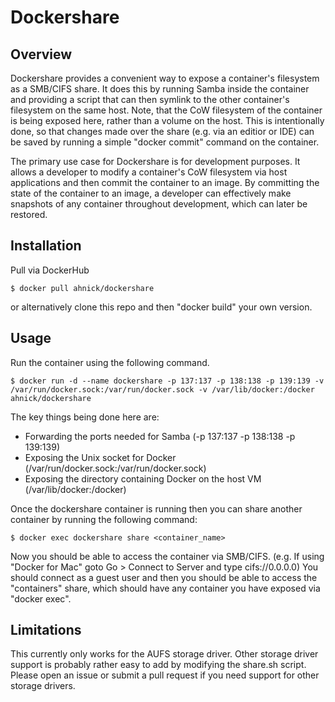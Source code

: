 # Dockershare

## Overview

Dockershare provides a convenient way to expose a container's filesystem as a SMB/CIFS share.  It does this by running Samba inside the container and providing a script that can then symlink to the other container's filesystem on the same host.  Note, that the CoW filesystem of the container is being exposed here, rather than a volume on the host.  This is intentionally done, so that changes made over the share (e.g. via an editior or IDE) can be saved by running a simple "docker commit" command on the container.

The primary use case for Dockershare is for development purposes.  It allows a developer to modify a container's CoW filesystem via host applications and then commit the container to an image.  By committing the state of the container to an image, a developer can effectively make snapshots of any container throughout development, which can later be restored.

## Installation

Pull via DockerHub

	$ docker pull ahnick/dockershare

or alternatively clone this repo and then "docker build" your own version.

## Usage

Run the container using the following command.

	$ docker run -d --name dockershare -p 137:137 -p 138:138 -p 139:139 -v /var/run/docker.sock:/var/run/docker.sock -v /var/lib/docker:/docker ahnick/dockershare

The key things being done here are:
* Forwarding the ports needed for Samba (-p 137:137 -p 138:138 -p 139:139)
* Exposing the Unix socket for Docker (/var/run/docker.sock:/var/run/docker.sock)
* Exposing the directory containing Docker on the host VM (/var/lib/docker:/docker)

Once the dockershare container is running then you can share another container by running the following command:

	$ docker exec dockershare share <container_name>

Now you should be able to access the container via SMB/CIFS.  (e.g. If using "Docker for Mac" goto Go > Connect to Server and type cifs://0.0.0.0)  You should connect as a guest user and then you should be able to access the "containers" share, which should have any container you have exposed via "docker exec".

## Limitations

This currently only works for the AUFS storage driver.  Other storage driver support is probably rather easy to add by modifying the share.sh script.  Please open an issue or submit a pull request if you need support for other storage drivers.
